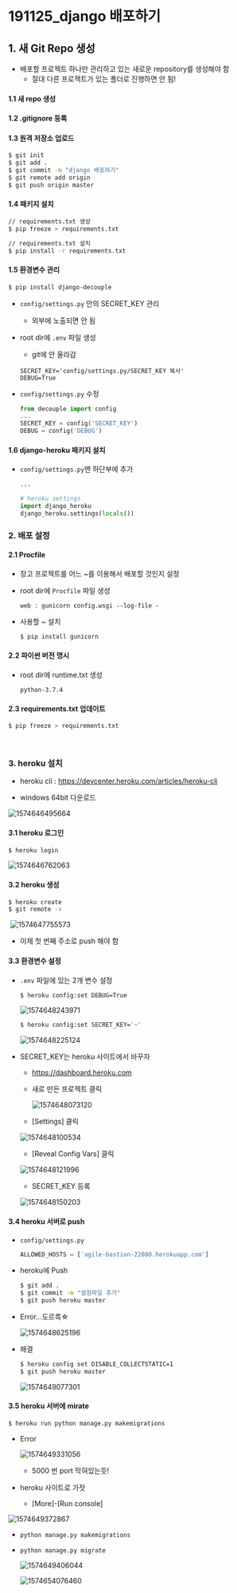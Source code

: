 # 191125_django 배포하기

## 1. 새 Git Repo 생성

- 배포할 프로젝트 하나만 관리하고 있는 새로운 repository를 생성해야 함
  - 절대 다른 프로젝트가 있는 폴더로 진행하면 안 됨! 

#### 1.1 새 repo 생성

#### 1.2 .gitignore 등록

#### 1.3 원격 저장소 업로드

``` bash
$ git init
$ git add .
$ git commit -m "django 배포하기"
$ git remote add origin 
$ git push origin master
```

#### 1.4 패키지 설치

``` bash
// requirements.txt 생성
$ pip freeze > requirements.txt

// requirements.txt 설치
$ pip install -r requirements.txt
```



#### 1.5 환경변수 관리

``` bash
$ pip install django-decouple
```

- `config/settings.py` 안의 SECRET_KEY 관리
  - 외부에 노출되면 안 됨

- root dir에 `.env` 파일 생성

  - git에 안 올라감

  ```
  SECRET_KEY='config/settings.py/SECRET_KEY 복사'
  DEBUG=True
  ```

- `config/settings.py` 수정

  ``` python
  from decouple import config
  ...
  SECRET_KEY = config('SECRET_KEY')
  DEBUG = config('DEBUG')
  ```

#### 1.6 django-heroku 패키지 설치

- `config/settings.py`맨 하단부에 추가

  ```python
  ...
  
  # heroku settings
  import django_heroku
  django_heroku.settings(locals())
  ```

### 2. 배포 설정

#### 2.1 Procfile

- 장고 프로젝트를 어느 ~를 이용해서 배포할 것인지 설정

- root dir에 `Procfile` 파일 생성

  ``` 
  web : gunicorn config.wsgi --log-file -
  ```

- 사용할 ~ 설치

  ``` bash
  $ pip install gunicorn
  ```

#### 2.2 파이썬 버전 명시

- root dir에 runtime.txt 생성

  ```
  python-3.7.4
  ```

#### 2.3 requirements.txt 업데이트

``` bash
$ pip freeze > requirements.txt
```

<br>

### 3. heroku 설치

- heroku cli : <https://devcenter.heroku.com/articles/heroku-cli>

- windows 64bit 다운로드

![1574646495664](assets/1574646495664.png)

#### 3.1 heroku 로그인

``` bash
$ heroku login
```

![1574646762063](assets/1574646762063.png)

#### 3.2 heroku 생성

``` bash
$ heroku create
$ git remote -v
```

​	![1574647755573](assets/1574647755573.png)

- 이제 첫 번째 주소로 push 해야 함

#### 3.3 환경변수 설정

- `.env` 파일에 있는 2개 변수 설정

  ``` bash
  $ heroku config:set DEBUG=True
  ```

  ![1574648243971](assets/1574648243971.png)

  ``` bash
  $ heroku config:set SECRET_KEY='~'
  ```

  ![1574648225124](assets/1574648225124.png)

- SECRET_KEY는 heroku 사이트에서 바꾸자

  - <https://dashboard.heroku.com>

  - 새로 만든 프로젝트 클릭

    ![1574648073120](assets/1574648073120.png)

  - [Settings] 클릭

  ![1574648100534](assets/1574648100534.png)

  - [Reveal Config Vars] 클릭

  ![1574648121996](assets/1574648121996.png)

  - SECRET_KEY 등록

  ![1574648150203](assets/1574648150203.png)



#### 3.4 heroku 서버로 push

- `config/settings.py`

  ```python
  ALLOWED_HOSTS = ['agile-bastion-22080.herokuapp.com']
  ```

- heroku에 Push

  ``` bash
  $ git add .
  $ git commit -m "설정파일 추가"
  $ git push heroku master
  ```

- Error...도르륵☆

  ![1574648625196](assets/1574648625196.png)

- 해결

  ``` BASH
  $ heroku config set DISABLE_COLLECTSTATIC=1
  $ git push heroku master
  ```

  ![1574649077301](assets/1574649077301.png)



#### 3.5 heroku 서버에 mirate

``` bash
$ heroku run python manage.py makemigrations
```

- Error

  ![1574649331056](assets/1574649331056.png)

  - 5000 번 port 막혀있는듯!

- heroku 사이트로 가잣

  - [More]-[Run console]

![1574649372867](assets/1574649372867.png)

- `python manage.py makemigrations`

- `python manage.py migrate`

  ![1574649406044](assets/1574649406044.png)

  ![1574654076460](assets/1574654076460.png)

  

  

